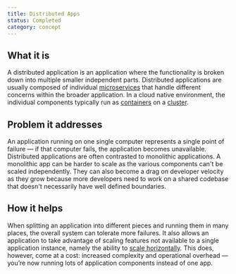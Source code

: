 ```yaml
---
title: Distributed Apps
status: Completed
category: concept
---
```


## What it is

A distributed application is an application where the functionality is broken down into multiple smaller independent parts. Distributed applications are usually composed of individual [microservices](/microservices/) that handle different concerns within the broader application. In a cloud native environment, the individual components typically run as [containers](/container/) on a [cluster](/cluster/). 

## Problem it addresses 

An application running on one single computer represents a single point of failure — if that computer fails, the application becomes unavailable. Distributed applications are often contrasted to monolithic applications. A monolithic app can be harder to scale as the various components can't be scaled independently. They can also become a drag on developer velocity as they grow because more developers need to work on a shared codebase that doesn't necessarily have well defined boundaries.

## How it helps

When splitting an application into different pieces and running them in many places, the overall system can tolerate more failures. It also allows an application to take advantage of scaling features not available to a single application instance, namely the ability to [scale horizontally](/horizontal_scaling/). This does, however, come at a cost: increased complexity and operational overhead — you’re now running lots of application components instead of one app.

